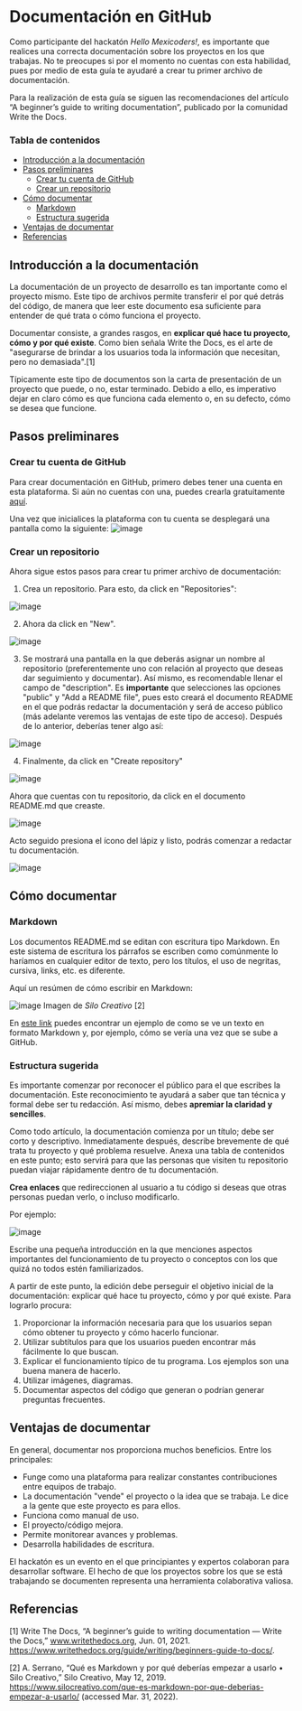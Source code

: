 # Documentación en GitHub

Como participante del hackatón *Hello Mexicoders!*, es importante que realices una correcta documentación sobre los proyectos en los que trabajas. No te preocupes si por el momento no cuentas con esta habilidad, pues por medio de esta guía te ayudaré a crear tu primer archivo de documentación.

Para la realización de esta guía se siguen las recomendaciones del artículo “A beginner’s guide to writing documentation”, publicado por la comunidad Write the Docs.

### Tabla de contenidos
* [Introducción a la documentación](#introducción-a-la-documentación)
* [Pasos preliminares](#pasos-preliminares) 
  * [Crear tu cuenta de GitHub](#crear-tu-cuenta-de-github)  
  * [Crear un repositorio](#crear-un-repositorio)
* [Cómo documentar](#cómo-documentar) 
  * [Markdown](#markdown)
  * [Estructura sugerida](#estructura-sugerida)
* [Ventajas de documentar](#ventajas-de-documentar)
* [Referencias](#referencias)

## Introducción a la documentación

La documentación de un proyecto de desarrollo es tan importante como el proyecto mismo. Este tipo de archivos permite transferir el por qué detrás del código, de manera que leer este documento esa suficiente para entender de qué trata o cómo funciona el proyecto. 

Documentar consiste, a grandes rasgos, en **explicar qué hace tu proyecto, cómo y por qué existe**. Como bien señala Write the Docs, es el arte de "asegurarse de brindar a los usuarios toda la información que necesitan, pero no demasiada".[1]

Típicamente este tipo de documentos son la carta de presentación de un proyecto que puede, o no, estar terminado. Debido a ello, es imperativo dejar en claro cómo es que funciona cada elemento o, en su defecto, cómo se desea que funcione.

## Pasos preliminares

### Crear tu cuenta de GitHub

Para crear documentación en GitHub, primero debes tener una cuenta en esta plataforma. Si aún no cuentas con una, puedes crearla gratuitamente [aquí](https://github.com/signup?ref_cta=Sign+up&ref_loc=header+logged+out&ref_page=%2F&source=header-home). 

Una vez que inicialices la plataforma con tu cuenta se desplegará una pantalla como la siguiente:
![image](https://user-images.githubusercontent.com/101894380/160957771-ef3ed28e-b09f-4952-9c62-6101e63c76b5.png)


### Crear un repositorio 

Ahora sigue estos pasos para crear tu primer archivo de documentación:

1) Crea un repositorio. Para esto, da click en "Repositories":

![image](https://user-images.githubusercontent.com/101894380/160957948-c8471d4f-87d0-4f8d-b15c-f1366391c160.png) 

2) Ahora da click en "New". 

![image](https://user-images.githubusercontent.com/101894380/160959053-baac65df-2097-4ddc-8f2e-bd821d9c5978.png)

3) Se mostrará una pantalla en la que deberás asignar un nombre al repositorio (preferentemente uno con relación al proyecto que deseas dar seguimiento y documentar). Así mismo, es recomendable llenar el campo de "description". Es **importante** que selecciones las opciones "public" y "Add a README file", pues esto creará el documento README en el que podrás redactar la documentación y será de acceso público (más adelante veremos las ventajas de este tipo de acceso). Después de lo anterior, deberías tener algo así:

![image](https://user-images.githubusercontent.com/101894380/160960485-4ea5faa2-7fa7-43b3-9403-53ba83473e7c.png)

4) Finalmente, da click en "Create repository"

![image](https://user-images.githubusercontent.com/101894380/160960707-52670153-fb93-438f-8972-5547d4e2049c.png)

Ahora que cuentas con tu repositorio, da click en el documento README.md que creaste.

![image](https://user-images.githubusercontent.com/101894380/160964759-0455829c-e007-4de9-98cf-72b6f14d9c8a.png)

Acto seguido presiona el ícono del lápiz y listo, podrás comenzar a redactar tu documentación.

![image](https://user-images.githubusercontent.com/101894380/160965337-1c801cb7-469a-439f-9d90-34fa05d28da8.png)


## Cómo documentar 

### Markdown

Los documentos README.md se editan con escritura tipo Markdown. En este sistema de escritura los párrafos se escriben como comúnmente lo haríamos en cualquier editor de texto, pero los títulos, el uso de negritas, cursiva, links, etc. es diferente.

Aquí un resúmen de cómo escribir en Markdown:

![image](https://user-images.githubusercontent.com/101894380/160968419-6865d7e5-779d-41eb-9b70-09e6b10ba790.png)
Imagen de *Silo Creativo* [2]

En [este link](https://stackedit.io/app#) puedes encontrar un ejemplo de como se ve un texto en formato Markdown y, por ejemplo, cómo se vería una vez que se sube a GitHub. 

### Estructura sugerida

Es importante comenzar por reconocer el público para el que escribes la documentación. Este reconocimiento te ayudará a saber que tan técnica y formal debe ser tu redacción. Así mismo, debes **apremiar la claridad y sencilles**.

Como todo artículo, la documentación comienza por un título; debe ser corto y descriptivo. Inmediatamente después, describe brevemente de qué trata tu proyecto y qué problema resuelve. Anexa una tabla de contenidos en este punto; esto servirá para que las personas que visiten tu repositorio puedan viajar rápidamente dentro de tu documentación.

**Crea enlaces** que redireccionen al usuario a tu código si deseas que otras personas puedan verlo, o incluso modificarlo.

Por ejemplo:

![image](https://user-images.githubusercontent.com/101894380/160977758-93e53f1f-1dc7-4c5a-ac26-4b74ddc7730d.png)

Escribe una pequeña introducción en la que menciones aspectos importantes del funcionamiento de tu proyecto o conceptos con los que quizá no todos estén familiarizados. 

A partir de este punto, la edición debe perseguir el objetivo inicial de la documentación: explicar qué hace tu proyecto, cómo y por qué existe. Para lograrlo procura:

1. Proporcionar la información necesaria para que los usuarios sepan cómo obtener tu proyecto y cómo hacerlo funcionar.
2. Utilizar subtítulos para que los usuarios pueden encontrar más fácilmente lo que buscan.
3. Explicar el funcionamiento típico de tu programa. Los ejemplos son una buena manera de hacerlo.
4. Utilizar imágenes, diagramas.
5. Documentar aspectos del código que generan o podrían generar preguntas frecuentes. 

## Ventajas de documentar

En general, documentar nos proporciona muchos beneficios. Entre los principales:

- Funge como una plataforma para realizar constantes contribuciones entre equipos de trabajo.
- La documentación "vende" el proyecto o la idea que se trabaja. Le dice a la gente que este proyecto es para ellos. 
- Funciona como manual de uso.
- El proyecto/código mejora.
- Permite monitorear avances y problemas.
- Desarrolla habilidades de escritura.

El hackatón es un evento en el que principiantes y expertos colaboran para desarrollar software. El hecho de que los proyectos sobre los que se está trabajando se documenten representa una herramienta colaborativa valiosa.

## Referencias 

[1] Write The Docs, “A beginner’s guide to writing documentation — Write the Docs,” www.writethedocs.org, Jun. 01, 2021. https://www.writethedocs.org/guide/writing/beginners-guide-to-docs/.

[2] A. Serrano, “Qué es Markdown y por qué deberías empezar a usarlo • Silo Creativo,” Silo Creativo, May 12, 2019. https://www.silocreativo.com/que-es-markdown-por-que-deberias-empezar-a-usarlo/ (accessed Mar. 31, 2022).


